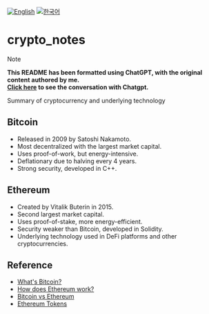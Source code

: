 [![English](https://img.shields.io/badge/lang-English-blue.svg)](https://github.com/juho-creator/crypto_notes/blob/main/README.md)
[![한국어](https://img.shields.io/badge/lang-한국어-red.svg)](https://github.com/juho-creator/crypto_notes/blob/main/README.KR.md)

# crypto_notes

> [!Note]
> **This README has been formatted using ChatGPT, with the original content authored by me.** </br> 
> **[Click here](https://chat.openai.com/share/d1737156-949d-4eaf-b39b-b982c4d6a068) to see the conversation with Chatgpt.**

Summary of cryptocurrency and underlying technology

## Bitcoin
- Released in 2009 by Satoshi Nakamoto.
- Most decentralized with the largest market capital.
- Uses proof-of-work, but energy-intensive.
- Deflationary due to halving every 4 years.
- Strong security, developed in C++.

## Ethereum
- Created by Vitalik Buterin in 2015.
- Second largest market capital.
- Uses proof-of-stake, more energy-efficient.
- Security weaker than Bitcoin, developed in Solidity.
- Underlying technology used in DeFi platforms and other cryptocurrencies.

## Reference
- [What's Bitcoin?](https://www.investopedia.com/terms/b/bitcoin.asp)
- [How does Ethereum work?](https://www.investopedia.com/terms/e/ethereum.asp)
- [Bitcoin vs Ethereum](https://www.investopedia.com/articles/investing/031416/bitcoin-vs-ethereum-driven-different-purposes.asp#:~:text=Ethereum%20was%20intended%20as%20a,via%20a%20global%20virtual%20machine)
- [Ethereum Tokens](https://cryptoslate.com/blockchain/ethereum/)
